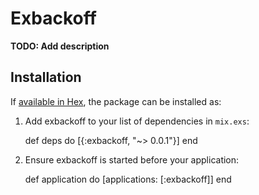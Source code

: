 # Exbackoff

**TODO: Add description**

## Installation

If [available in Hex](https://hex.pm/docs/publish), the package can be installed as:

  1. Add exbackoff to your list of dependencies in `mix.exs`:

        def deps do
          [{:exbackoff, "~> 0.0.1"}]
        end

  2. Ensure exbackoff is started before your application:

        def application do
          [applications: [:exbackoff]]
        end

